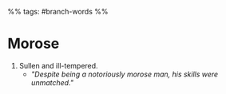 %% tags: #branch-words %%
# Morose
1. Sullen and ill-tempered.
	- *"Despite being a notoriously morose man, his skills were unmatched."* 
